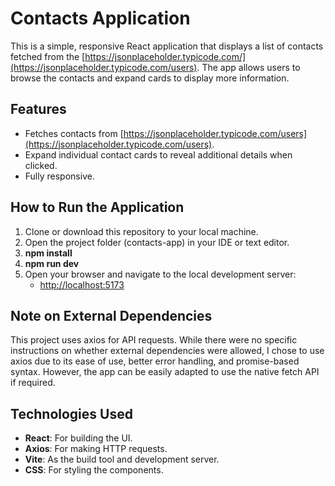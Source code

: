 # Contacts Application

This is a simple, responsive React application that displays a list of contacts fetched from the [https://jsonplaceholder.typicode.com/](https://jsonplaceholder.typicode.com/users). The app allows users to browse the contacts and expand cards to display more information.

## Features

-   Fetches contacts from [https://jsonplaceholder.typicode.com/users](https://jsonplaceholder.typicode.com/users).
-   Expand individual contact cards to reveal additional details when clicked.
-   Fully responsive.

## How to Run the Application

1.  Clone or download this repository to your local machine.
2.  Open the project folder (contacts-app) in your IDE or text editor.
3.  **npm install**
4.  **npm run dev**
5.  Open your browser and navigate to the local development server:
    -   [http://localhost:5173](http://localhost:5173/)

## Note on External Dependencies

This project uses axios for API requests. While there were no specific instructions on whether external dependencies were allowed, I chose to use axios due to its ease of use, better error handling, and promise-based syntax. However, the app can be easily adapted to use the native fetch API if required.

## Technologies Used

-   **React**: For building the UI.
-   **Axios**: For making HTTP requests.
-   **Vite**: As the build tool and development server.
-   **CSS**: For styling the components.
